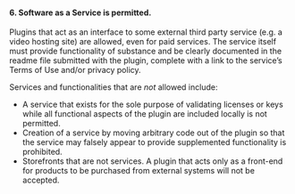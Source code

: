 <h4>6. Software as a Service is permitted.</h4>

Plugins that act as an interface to some external third party service (e.g. a video hosting site) are allowed, even for paid services. The service itself must provide functionality of substance and be clearly documented in the readme file submitted with the plugin, complete with a link to the service’s Terms of Use and/or privacy policy.

Services and functionalities that are <em>not</em> allowed include:

<ul>
	<li>A service that exists for the sole purpose of validating licenses or keys while all functional aspects of the plugin are included locally is not permitted.</li>
	<li>Creation of a service by moving arbitrary code out of the plugin so that the service may falsely appear to provide supplemented functionality is prohibited.</li>
	<li>Storefronts that are not services. A plugin that acts only as a front-end for products to be purchased from external systems will not be accepted.</li>
</ul>
